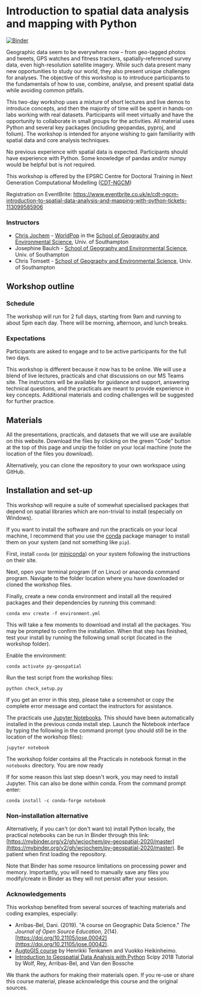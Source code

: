 # Introduction to spatial data analysis and mapping with Python

[![Binder](https://mybinder.org/badge_logo.svg)](https://mybinder.org/v2/gh/wcjochem/py-geospatial-2020/master)

Geographic data seem to be everywhere now – from geo-tagged photos and tweets, GPS watches and fitness trackers, spatially-referenced survey data, even high-resolution satellite imagery. While such data present many new opportunities to study our world, they also present unique challenges for analyses. The objective of this workshop is to introduce participants to the fundamentals of how to use, combine, analyse, and present spatial data while avoiding common pitfalls.

This two-day workshop uses a mixture of short lectures and live demos to introduce concepts, and then the majority of time will be spent in hands-on labs working with real datasets. Participants will meet virtually and have the opportunity to collaborate in small groups for the activities. All material uses Python and several key packages (including geopandas, pyproj, and folium). The workshop is intended for anyone wishing to gain familiarity with spatial data and core analysis techniques.

No previous experience with spatial data is expected. Participants should have experience with Python. Some knowledge of pandas and/or numpy would be helpful but is not required. 

This workshop is offered by the EPSRC Centre for Doctoral Training in Next Generation Computational Modelling ([CDT-NGCM](http://www.ngcm.soton.ac.uk/))

Registration on EventBrite: https://www.eventbrite.co.uk/e/cdt-ngcm-introduction-to-spatial-data-analysis-and-mapping-with-python-tickets-113099585906

### Instructors
* [Chris Jochem](https://www.wcjochem.com) - [WorldPop](https://www.worldpop.org) in the [School of Geography and Environmental Science](https://www.southampton.ac.uk/geography), Univ. of Southampton
* Josephine Baulch - [School of Geography and Environmental Science](https://www.southampton.ac.uk/geography/postgraduate/research_students/jb7e16.page), Univ. of Southampton
* Chris Tomsett - [School of Geography and Environmental Science](https://www.southampton.ac.uk/geography/postgraduate/research_students/ct9g13.page), Univ. of Southampton

## Workshop outline

### Schedule
The workshop will run for 2 full days, starting from 9am and running to about 5pm each day. There will be morning, afternoon, and lunch breaks.

### Expectations
Participants are asked to engage and to be active participants for the full two days. 

This workshop is different because it now has to be online. We will use a blend of live lectures, practicals and chat discussions on our MS Teams site. The instructors will be available for guidance and support, answering technical questions, and the practicals are meant to provide experience in key concepts. Additional materials and coding challenges will be suggested for further practice.

## Materials
All the presentations, practicals, and datasets that we will use are available on this website. Download the files by clicking on the green "Code" button at the top of this page and unzip the folder on your local machine (note the location of the files you download). 

Alternatively, you can clone the repository to your own workspace using GitHub.

## Installation and set-up
This workshop will require a suite of somewhat specialised packages that depend on spatial libraries which are non-trivial to install (especially on Windows). 

If you want to install the software and run the practicals on your local machine, I recommend that you use the [conda](https://docs.conda.io/projects/conda/en/latest/index.html) package manager to install them on your system (and not something like `pip`).

First, install `conda` (or [miniconda](https://docs.conda.io/en/latest/miniconda.html)) on your system following the instructions on their site. 

Next, open your terminal program (if on Linux) or anaconda command program. Navigate to the folder location where you have downloaded or cloned the workshop files. 

Finally, create a new conda environment and install all the required packages and their dependencies by running this command:

```
conda env create -f environment.yml 
```

This will take a few moments to download and install all the packages. You may be prompted to confirm the installation. When that step has finished, test your install by running the following small script (located in the workshop folder).

Enable the environment:

```
conda activate py-geospatial
```

Run the test script from the workshop files:

```
python check_setup.py
```

If you get an error in this step, please take a screenshot or copy the complete error message and contact the instructors for assistance.

The practicals use [Jupyter Notebooks](https://jupyter.org/index.html). This should have been automatically installed in the previous conda install step. Launch the Notebook interface by typing the following in the command prompt (you should still be in the location of the workshop files):

```
jupyter notebook
```

The workshop folder contains all the Practicals in notebook format in the `notebooks` directory. You are now ready 

If for some reason this last step doesn't work, you may need to install Jupyter. This can also be done within conda. From the command prompt enter:

```
conda install -c conda-forge notebook
```

### Non-installation alternative 
Alternatively, if you can't (or don't want to) install Python locally, the practical notebooks can be run in Binder through this link: [https://mybinder.org/v2/gh/wcjochem/py-geospatial-2020/master](https://mybinder.org/v2/gh/wcjochem/py-geospatial-2020/master). Be patient when first loading the repository.

Note that Binder has some resource limitations on processing power and memory. Importantly, you will need to manually save any files you modify/create in Binder as they will not persist after your session.

### Acknowledgements
This workshop benefited from several sources of teaching materials and coding examples, especially:
* Arribas-Bel, Dani. (2019). "A course on Geographic Data Science." *The Journal of Open Source Education*, 2(14). [https://doi.org/10.21105/jose.00042](https://doi.org/10.21105/jose.00042).
* [AugtoGIS course](https://automating-gis-processes.github.io/site/#) by Henrikki Tenkanen and Vuokko Heikinheimo. 
* [Introduction to Geospatial Data Analysis with Python](https://github.com/geopandas/scipy2018-geospatial-data) Scipy 2018 Tutorial by Wolf, Rey, Arribas-Bel, and Van den Bossche

We thank the authors for making their materials open. If you re-use or share this course material, please acknowledge this course and the original sources.


